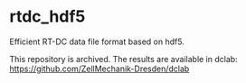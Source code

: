 # rtdc_hdf5
Efficient RT-DC data file format based on hdf5.

This repository is archived. The results are available in dclab: https://github.com/ZellMechanik-Dresden/dclab
